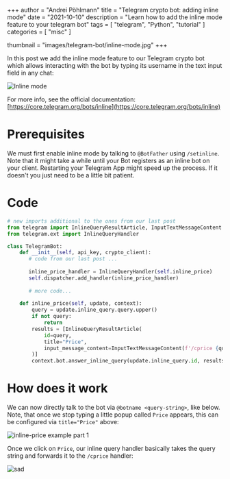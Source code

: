 +++ author = "Andrei Pöhlmann"
title = "Telegram crypto bot: adding inline mode"
date = "2021-10-10"
description = "Learn how to add the inline mode feature to your telegram bot"
tags = [
"telegram",
"Python",
"tutorial"
]
categories = [
"misc"
]

thumbnail = "images/telegram-bot/inline-mode.jpg"
+++

In this post we add the inline mode feature to our Telegram crypto bot which 
allows interacting with the bot by typing its username in the text input field in any
chat:

![Inline mode](/images/telegram-bot/inline-price.gif)

For more info, see the official documentation:
[https://core.telegram.org/bots/inline](https://core.telegram.org/bots/inline)

# Prerequisites 

We must first enable inline mode by talking to `@BotFather` 
using `/setinline`. Note that it might take a while until your Bot registers 
as an inline bot on your client. Restarting your Telegram App might speed up the process.
If it doesn't you just need to be a little bit patient. 

# Code

```Python
# new imports additional to the ones from our last post
from telegram import InlineQueryResultArticle, InputTextMessageContent
from telegram.ext import InlineQueryHandler

class TelegramBot:
    def __init__(self, api_key, crypto_client):
       # code from our last post ...
       
       inline_price_handler = InlineQueryHandler(self.inline_price)
       self.dispatcher.add_handler(inline_price_handler)
       
       # more code...
       
    def inline_price(self, update, context):
        query = update.inline_query.query.upper()
        if not query:
            return
        results = [InlineQueryResultArticle(
            id=query,
            title="Price",
            input_message_content=InputTextMessageContent(f'/cprice {query}')
        )]
        context.bot.answer_inline_query(update.inline_query.id, results)
```

# How does it work

We can now directly talk to the bot via `@botname <query-string>`, like below.
Note, that once we stop typing a little popup called `Price` appears, this can
be configured via `title="Price"` above:

![inline-price example part 1](/images/telegram-bot/inline-price.jpg)

Once we click on `Price`, our inline query handler basically takes the query string 
and forwards it to the `/cprice` handler:

![sad](/images/telegram-bot/inline-price02.jpg)